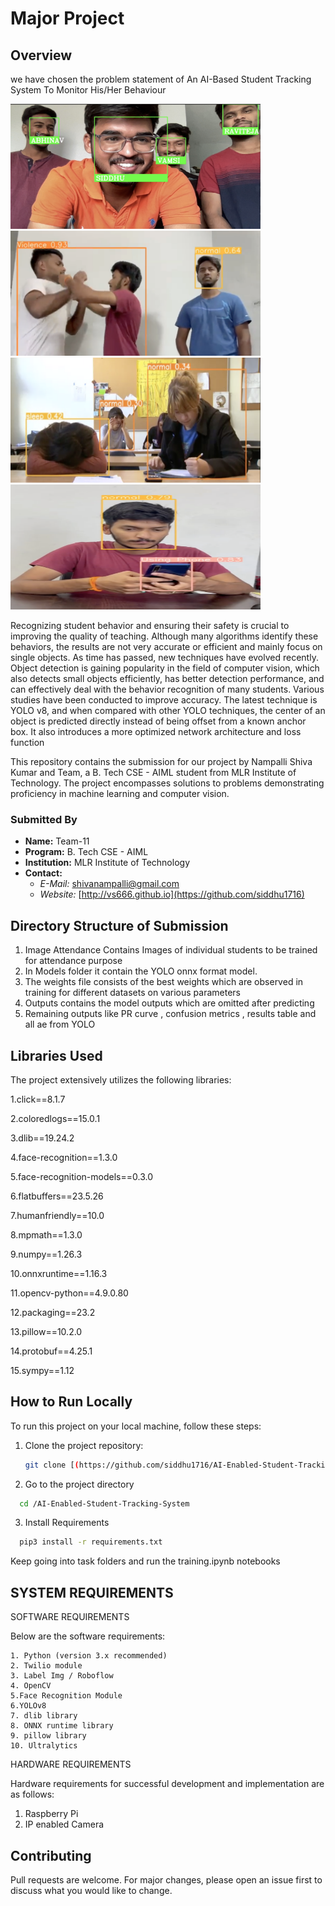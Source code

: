 # Major Project 

## Overview

we have chosen the problem statement of An AI-Based Student Tracking System To Monitor His/Her Behaviour

<img src="https://github.com/siddhu1716/AI-Enabled-Student-Tracking-System/blob/main/Realtime_outputs/attendance.png" width="400" height="200"> <img src="https://github.com/siddhu1716/AI-Enabled-Student-Tracking-System/blob/main/Realtime_outputs/violence1.png" width='400' height='200'> 
<img src="https://github.com/siddhu1716/AI-Enabled-Student-Tracking-System/blob/main/Realtime_outputs/Screenshot%202024-03-21%20at%2016.45.15.png" width='400' height='200'> <img src="https://github.com/siddhu1716/AI-Enabled-Student-Tracking-System/blob/main/Realtime_outputs/vamsi_phone.png" width='400' height='200'>



Recognizing student behavior and ensuring their safety is crucial to improving the quality of teaching. Although many algorithms identify these behaviors, the results are not very accurate or efficient and mainly focus on single objects. As time has passed, new techniques have evolved recently. Object detection is gaining popularity in the field of computer vision, which also detects small objects efficiently, has better detection performance, and can effectively deal with the behavior recognition of many students. Various studies have been conducted to improve accuracy. The latest technique is YOLO v8, and when compared with other YOLO techniques, the center of an object is predicted directly instead of being offset from a known anchor box. It also introduces a more optimized network architecture and loss function

This repository contains the submission for our project by Nampalli Shiva Kumar and Team, a B. Tech CSE - AIML student from MLR Institute of Technology. The project encompasses solutions to problems demonstrating proficiency in machine learning and computer vision.

### Submitted By

- **Name:** Team-11
- **Program:** B. Tech CSE - AIML
- **Institution:** MLR Institute of Technology
- **Contact:** 
  - *E-Mail:* shivanampalli@gmail.com
  - *Website:* [http://vs666.github.io](https://github.com/siddhu1716)

## Directory Structure of Submission

1. Image Attendance Contains Images of individual students to be trained for attendance purpose
2. In Models folder it contain the YOLO onnx format model.
3. The weights file consists of the best weights which are observed in training for different datasets on various parameters
4. Outputs contains the model outputs which are omitted after predicting
5. Remaining outputs like PR curve , confusion metrics , results table and all ae from YOLO
   

## Libraries Used

The project extensively utilizes the following libraries:

1.click==8.1.7

2.coloredlogs==15.0.1

3.dlib==19.24.2

4.face-recognition==1.3.0

5.face-recognition-models==0.3.0

6.flatbuffers==23.5.26

7.humanfriendly==10.0

8.mpmath==1.3.0

9.numpy==1.26.3

10.onnxruntime==1.16.3

11.opencv-python==4.9.0.80

12.packaging==23.2

13.pillow==10.2.0

14.protobuf==4.25.1

15.sympy==1.12

## How to Run Locally

To run this project on your local machine, follow these steps:

1. Clone the project repository:

   ```bash
   git clone [(https://github.com/siddhu1716/AI-Enabled-Student-Tracking-System.git)]
2. Go to the project directory

```bash
  cd /AI-Enabled-Student-Tracking-System
```

3. Install Requirements

```bash
  pip3 install -r requirements.txt
```
Keep going into task folders and run the training.ipynb notebooks


## SYSTEM REQUIREMENTS

SOFTWARE REQUIREMENTS

Below are the software requirements:

	1. Python (version 3.x recommended)
	2. Twilio module
	3. Label Img / Roboflow
	4. OpenCV
	5.Face Recognition Module
	6.YOLOv8
	7. dlib library
	8. ONNX runtime library
	9. pillow library
	10. Ultralytics

HARDWARE REQUIREMENTS

Hardware requirements for successful development and implementation are as follows:
1. Raspberry Pi
2. IP enabled Camera


## Contributing

Pull requests are welcome. For major changes, please open an issue first
to discuss what you would like to change.
